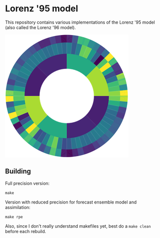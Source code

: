 Lorenz '95 model
================

This repository contains various implementations of the Lorenz '95 model (also called the Lorenz '96 model).

![Lorenz '95 run example](lorenz95.png)

## Building

Full precision version:
```
make
```

Version with reduced precision for forecast ensemble model and assimilation:
```
make rpe
```

Also, since I don't really understand makefiles yet, best do a `make clean` before each rebuild.
